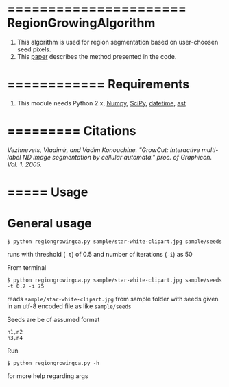 ======================
RegionGrowingAlgorithm
======================

1. This algorithm is used for region segmentation based on user-choosen seed pixels.
2. This [paper](http://citeseerx.ist.psu.edu/viewdoc/download?doi=10.1.1.59.8092&rep=rep1&type=pdf) describes the method presented in the code.

============
Requirements
============

1. This module needs Python 2.x, [Numpy](http://www.scipy.org/scipylib/download.html), [SciPy](http://www.scipy.org/scipylib/download.html), [datetime](https://docs.python.org/2/library/datetime.html), [ast](https://docs.python.org/2/library/ast.html)

=========
Citations
=========

*Vezhnevets, Vladimir, and Vadim Konouchine. "GrowCut: Interactive multi-label ND image segmentation by cellular automata." proc. of Graphicon. Vol. 1. 2005.* 

=====
Usage
=====

General usage
=============

	$ python regiongrowingca.py sample/star-white-clipart.jpg sample/seeds

runs with threshold (`-t`) of 0.5 and number of iterations (`-i`) as 50

From terminal

	$ python regiongrowingca.py sample/star-white-clipart.jpg sample/seeds -t 0.7 -i 75

reads ``sample/star-white-clipart.jpg`` from sample folder with seeds given in an utf-8 encoded file as like ``sample/seeds``

Seeds are be of assumed format
	
	n1,n2
	n3,n4

Run
	
	$ python regiongrowingca.py -h

for more help regarding args
